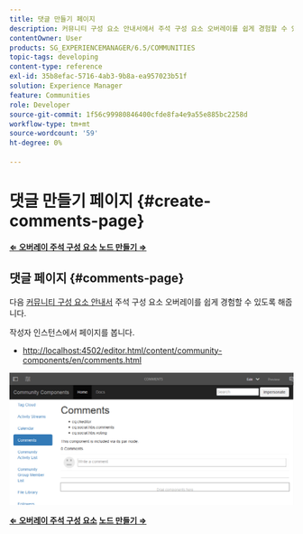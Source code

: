 ```yaml
---
title: 댓글 만들기 페이지
description: 커뮤니티 구성 요소 안내서에서 주석 구성 요소 오버레이를 쉽게 경험할 수 있도록 하는 방법을 알아봅니다.
contentOwner: User
products: SG_EXPERIENCEMANAGER/6.5/COMMUNITIES
topic-tags: developing
content-type: reference
exl-id: 35b8efac-5716-4ab3-9b8a-ea957023b51f
solution: Experience Manager
feature: Communities
role: Developer
source-git-commit: 1f56c99980846400cfde8fa4e9a55e885bc2258d
workflow-type: tm+mt
source-wordcount: '59'
ht-degree: 0%

---
```


# 댓글 만들기 페이지 {#create-comments-page}

**[⇐ 오버레이 주석 구성 요소](overlay-comments.md) [노드 만들기 ⇒](overlay-create-nodes.md)**

## 댓글 페이지 {#comments-page}

다음 [커뮤니티 구성 요소 안내서](components-guide.md) 주석 구성 요소 오버레이를 쉽게 경험할 수 있도록 해줍니다.

작성자 인스턴스에서 페이지를 봅니다.

* [http://localhost:4502/editor.html/content/community-components/en/comments.html](http://localhost:4502/editor.html/content/community-components/en/comments.html)

![댓글](assets/comments.png)

**[⇐ 오버레이 주석 구성 요소](overlay-comments.md) [노드 만들기 ⇒](overlay-create-nodes.md)**
